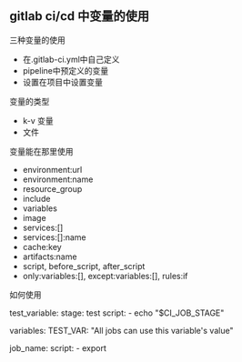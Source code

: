 ## gitlab ci/cd 中变量的使用

三种变量的使用
* 在.gitlab-ci.yml中自己定义
* pipeline中预定义的变量
* 设置在项目中设置变量


变量的类型
* k-v 变量
* 文件


变量能在那里使用
* environment:url
* environment:name
* resource_group
* include
* variables
* image
* services:[]
* services:[]:name
* cache:key
* artifacts:name
* script, before_script, after_script
* only:variables:[], except:variables:[], rules:if


如何使用

test_variable:
  stage: test
  script:
    - echo "$CI_JOB_STAGE"


variables:
  TEST_VAR: "All jobs can use this variable's value"

job_name:
  script:
    - export